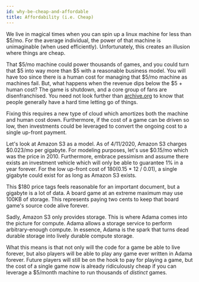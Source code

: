 ```yaml
---
id: why-be-cheap-and-affordable
title: Affordability (i.e. Cheap)
---
```


We live in magical times when you can spin up a linux machine for less than $5/mo. For the average individual, the power of that machine is unimaginable (when used efficiently). Unfortunately, this creates an illusion where things are cheap.

That $5/mo machine could power thousands of games, and you could turn that $5 into way more than $5 with a reasonable business model. You will have too since there is a human cost for managing that $5/mo machine as machines fail. But, what happens when the revenue dips below the $5 + human cost? The game is shutdown, and a core group of fans are disenfranchised. You need not look further than [archive.org](https://archive.org/) to know that people generally have a hard time letting go of things.

Fixing this requires a new type of cloud which amortizes both the machine and human cost down. Furthermore, if the cost of a game can be driven so low, then investments could be leveraged to convert the ongoing cost to a single up-front payment.

Let's look at Amazon S3 as a model. As of 4/11/2020, Amazon S3 charges $0.023/mo per gigabyte. For modeling purposes, let's use $0.15/mo which was the price in 2010. Furthermore, embrace pessimism and assume there exists an investment vehicle which will only be able to guarantee 1% in a year forever. For the low up-front cost of $180 ($0.15 * 12 / 0.01), a single gigabyte could exist for as long as Amazon S3 exists. 

This $180 price tags feels reasonable for an important document, but a gigabyte is a lot of data. A board game at an extreme maximum may use 100KB of storage. This represents paying two cents to keep that board game's source code alive forever.

Sadly, Amazon S3 only provides storage. This is where Adama comes into the picture for compute. Adama allows a storage service to perform arbitrary-enough compute. In essence, Adama is the spark that turns dead durable storage into lively durable compute storage.

What this means is that not only will the code for a game be able to live forever, but also players will be able to play any game ever written in Adama forever. Future players will still be on the hook to pay for playing a game, but the cost of a single game now is already ridiculously cheap if you can leverage a $5/month machine to run thousands of _distinct_ games.
